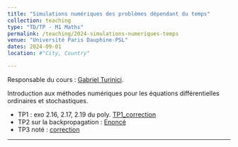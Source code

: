 ```yaml
---
title: "Simulations numériques des problèmes dépendant du temps"
collection: teaching
type: "TD/TP - M1 Maths"
permalink: /teaching/2024-simulations-numeriques-temps
venue: "Université Paris Dauphine-PSL"
dates: 2024-09-01
location: #"City, Country"

---
```


Responsable du cours : <a href="https://turinici.com/">Gabriel Turinici</a>.

Introduction aux méthodes numériques pour les équations différentielles ordinaires et stochastiques. 



- TP1 : exo 2.16, 2.17, 2.19 du poly.  <a href="/files/teaching/2025-03-SNPDT_TP1_solution.ipynb">TP1_correction</a>
- TP2 sur la backpropagation : <a href="/files/teaching/2025-03-SNPDT_TP2.ipynb">Enoncé</a>
- TP3 noté : <a href="/files/teaching/2025-03-SNPDT_TP3_solution.ipynb">correction</a>

---

